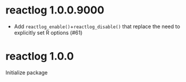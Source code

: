 reactlog 1.0.0.9000
==========================

- Add `reactlog_enable()`+`reactlog_disable()` that replace the need to explicitly set R options (#61) 

reactlog 1.0.0
==========================

Initialize package
